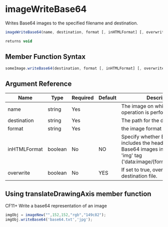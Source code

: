 # imageWriteBase64

 Writes Base64 images to the specified filename and destination.

```javascript
imageWriteBase64(name, destination, format [, inHTMLFormat] [, overwrite])
```

```javascript
returns void
```

## Member Function Syntax

```javascript
someImage.writeBase64(destination, format [, inHTMLFormat] [, overwrite])
```

## Argument Reference

| Name | Type | Required | Default | Description | Values |
| --- | --- | --- | --- | --- | --- |
| name | string | Yes |  | The image on which this operation is performed. |  |
| destination | string | Yes |  | The path for the destination file. |  |
| format | string | Yes |  | the image format |  |
| inHTMLFormat | boolean | No | NO | Specify whether Base64 output includes the headers used by the Base64 images in the HTML 'img' tag ('data:image/{format};base64,...') | /Users/garethedwards/development/github/cfdocs/docs/functions/imagewritebase64.md|YES |
| overwrite | boolean | No | YES | If set to true, overwrites the destination file. | /Users/garethedwards/development/github/cfdocs/docs/functions/imagewritebase64.md|YES |

## Using translateDrawingAxis member function

CF11+ Write a base64 representation of an image

```javascript
imgObj = imageNew("",152,152,"rgb","149c82");
imgObj.writeBase64('base64.txt','jpg');
```
